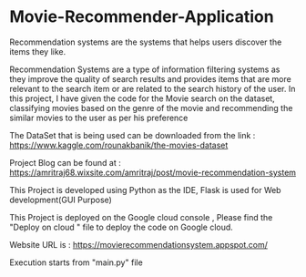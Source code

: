 # Movie-Recommender-Application

Recommendation systems are the systems that helps users discover the items they like. 

Recommendation Systems are a type of information filtering systems as they improve the quality of search results and provides items that are more relevant to the search item or are related to the search history of the user. In this project, I have given the code for the Movie search on the dataset, classifying movies based on the genre of the movie and recommending the similar movies to the user as per his preference


The DataSet that is being used can be downloaded from the link : https://www.kaggle.com/rounakbanik/the-movies-dataset

Project Blog can be found at : https://amritraj68.wixsite.com/amritraj/post/movie-recommendation-system

This Project is developed using Python as the IDE, Flask is used for Web development(GUI Purpose) 

This Project is deployed on the Google cloud console , Please find the "Deploy on cloud " file to deploy the code on Google cloud.

Website URL is : https://movierecommendationsystem.appspot.com/

Execution starts from "main.py" file
